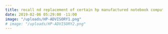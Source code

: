 ```yaml
---
title: recall nd replacement of certain hp manufactured notebook computer and mobile work station batteries
date: 2019-02-06 05:29:00 -11:00
image: "/uploads/HP-ADVISORY1.png"
# image: "/uploads/HP-ADVISORY2.png"
---
```


